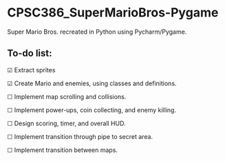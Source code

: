 # CPSC386_SuperMarioBros-Pygame
Super Mario Bros. recreated in Python using Pycharm/Pygame.

## To-do list:
☑ Extract sprites 

☑ Create Mario and enemies, using classes and definitions.

☐ Implement map scrolling and collisions.

☐ Implement power-ups, coin collecting, and enemy killing.

☐ Design scoring, timer, and overall HUD.

☐ Implement transition through pipe to secret area.

☐ Implement transition between maps.
